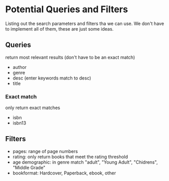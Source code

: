 # Potential Queries and Filters
Listing out the search parameters and filters tha we can use.
We don't have to implement all of them, these are just some ideas.
## Queries
return most relevant results (don't have to be an exact match)
- author
- genre
- desc (enter keywords match to desc)
- title
### Exact match
only return exact matches
- isbn
- isbn13
## Filters
- pages: range of page numbers
- rating: only return books that meet the rating threshold
- age demographic: in genre match "adult", "Young Adult", "Chidrens", "Middle Grade"
- bookformat: Hardcover, Paperback, ebook, other
